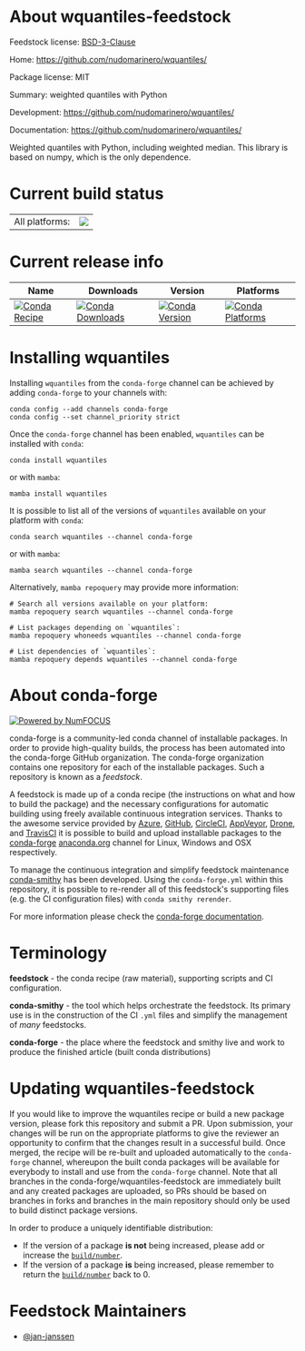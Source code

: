About wquantiles-feedstock
==========================

Feedstock license: [BSD-3-Clause](https://github.com/conda-forge/wquantiles-feedstock/blob/main/LICENSE.txt)

Home: https://github.com/nudomarinero/wquantiles/

Package license: MIT

Summary: weighted quantiles with Python

Development: https://github.com/nudomarinero/wquantiles/

Documentation: https://github.com/nudomarinero/wquantiles/

Weighted quantiles with Python, including weighted median. This
library is based on numpy, which is the only dependence.


Current build status
====================


<table><tr><td>All platforms:</td>
    <td>
      <a href="https://dev.azure.com/conda-forge/feedstock-builds/_build/latest?definitionId=12095&branchName=main">
        <img src="https://dev.azure.com/conda-forge/feedstock-builds/_apis/build/status/wquantiles-feedstock?branchName=main">
      </a>
    </td>
  </tr>
</table>

Current release info
====================

| Name | Downloads | Version | Platforms |
| --- | --- | --- | --- |
| [![Conda Recipe](https://img.shields.io/badge/recipe-wquantiles-green.svg)](https://anaconda.org/conda-forge/wquantiles) | [![Conda Downloads](https://img.shields.io/conda/dn/conda-forge/wquantiles.svg)](https://anaconda.org/conda-forge/wquantiles) | [![Conda Version](https://img.shields.io/conda/vn/conda-forge/wquantiles.svg)](https://anaconda.org/conda-forge/wquantiles) | [![Conda Platforms](https://img.shields.io/conda/pn/conda-forge/wquantiles.svg)](https://anaconda.org/conda-forge/wquantiles) |

Installing wquantiles
=====================

Installing `wquantiles` from the `conda-forge` channel can be achieved by adding `conda-forge` to your channels with:

```
conda config --add channels conda-forge
conda config --set channel_priority strict
```

Once the `conda-forge` channel has been enabled, `wquantiles` can be installed with `conda`:

```
conda install wquantiles
```

or with `mamba`:

```
mamba install wquantiles
```

It is possible to list all of the versions of `wquantiles` available on your platform with `conda`:

```
conda search wquantiles --channel conda-forge
```

or with `mamba`:

```
mamba search wquantiles --channel conda-forge
```

Alternatively, `mamba repoquery` may provide more information:

```
# Search all versions available on your platform:
mamba repoquery search wquantiles --channel conda-forge

# List packages depending on `wquantiles`:
mamba repoquery whoneeds wquantiles --channel conda-forge

# List dependencies of `wquantiles`:
mamba repoquery depends wquantiles --channel conda-forge
```


About conda-forge
=================

[![Powered by
NumFOCUS](https://img.shields.io/badge/powered%20by-NumFOCUS-orange.svg?style=flat&colorA=E1523D&colorB=007D8A)](https://numfocus.org)

conda-forge is a community-led conda channel of installable packages.
In order to provide high-quality builds, the process has been automated into the
conda-forge GitHub organization. The conda-forge organization contains one repository
for each of the installable packages. Such a repository is known as a *feedstock*.

A feedstock is made up of a conda recipe (the instructions on what and how to build
the package) and the necessary configurations for automatic building using freely
available continuous integration services. Thanks to the awesome service provided by
[Azure](https://azure.microsoft.com/en-us/services/devops/), [GitHub](https://github.com/),
[CircleCI](https://circleci.com/), [AppVeyor](https://www.appveyor.com/),
[Drone](https://cloud.drone.io/welcome), and [TravisCI](https://travis-ci.com/)
it is possible to build and upload installable packages to the
[conda-forge](https://anaconda.org/conda-forge) [anaconda.org](https://anaconda.org/)
channel for Linux, Windows and OSX respectively.

To manage the continuous integration and simplify feedstock maintenance
[conda-smithy](https://github.com/conda-forge/conda-smithy) has been developed.
Using the ``conda-forge.yml`` within this repository, it is possible to re-render all of
this feedstock's supporting files (e.g. the CI configuration files) with ``conda smithy rerender``.

For more information please check the [conda-forge documentation](https://conda-forge.org/docs/).

Terminology
===========

**feedstock** - the conda recipe (raw material), supporting scripts and CI configuration.

**conda-smithy** - the tool which helps orchestrate the feedstock.
                   Its primary use is in the construction of the CI ``.yml`` files
                   and simplify the management of *many* feedstocks.

**conda-forge** - the place where the feedstock and smithy live and work to
                  produce the finished article (built conda distributions)


Updating wquantiles-feedstock
=============================

If you would like to improve the wquantiles recipe or build a new
package version, please fork this repository and submit a PR. Upon submission,
your changes will be run on the appropriate platforms to give the reviewer an
opportunity to confirm that the changes result in a successful build. Once
merged, the recipe will be re-built and uploaded automatically to the
`conda-forge` channel, whereupon the built conda packages will be available for
everybody to install and use from the `conda-forge` channel.
Note that all branches in the conda-forge/wquantiles-feedstock are
immediately built and any created packages are uploaded, so PRs should be based
on branches in forks and branches in the main repository should only be used to
build distinct package versions.

In order to produce a uniquely identifiable distribution:
 * If the version of a package **is not** being increased, please add or increase
   the [``build/number``](https://docs.conda.io/projects/conda-build/en/latest/resources/define-metadata.html#build-number-and-string).
 * If the version of a package **is** being increased, please remember to return
   the [``build/number``](https://docs.conda.io/projects/conda-build/en/latest/resources/define-metadata.html#build-number-and-string)
   back to 0.

Feedstock Maintainers
=====================

* [@jan-janssen](https://github.com/jan-janssen/)

